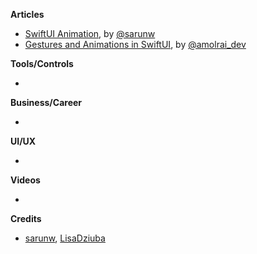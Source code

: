 
**Articles**

* [SwiftUI Animation](https://sarunw.com/posts/swiftui-animation/), by [@sarunw](https://twitter.com/sarunw)
* [Gestures and Animations in SwiftUI](https://medium.com/flawless-app-stories/gestures-and-animations-in-swiftui-195625b822c9), by [@amolrai_dev](https://twitter.com/amolrai_dev)

**Tools/Controls**

* 

**Business/Career**

* 

**UI/UX**

* 

**Videos**

* 

**Credits**

* [sarunw](https://github.com/sarunw), [LisaDziuba](https://github.com/lisadziuba)
